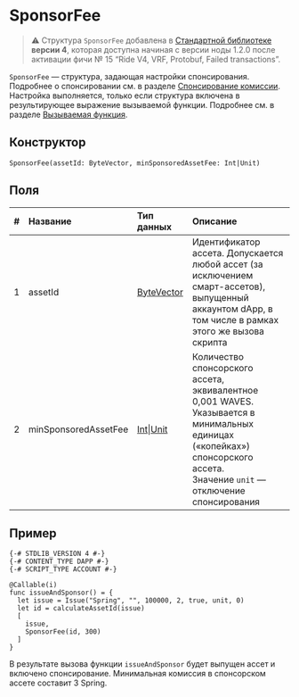 # SponsorFee

> :warning: Структура `SponsorFee` добавлена в [Стандартной библиотеке](/ru/ride/script/standard-library) **версии 4**, которая доступна начиная с версии ноды 1.2.0 после активации фичи №&nbsp;15 “Ride V4, VRF, Protobuf, Failed transactions”.

`SponsorFee` — cтруктура, задающая настройки спонсирования. Подробнее о спонсировании см. в разделе [Спонсирование комиссии](/ru/blockchain/waves-protocol/sponsored-fee). Настройка выполняется, только если структура включена в результирующее выражение вызываемой функции. Подробнее см. в разделе [Вызываемая функция](/ru/ride/functions/callable-function).

## Конструктор

```ride
SponsorFee(assetId: ByteVector, minSponsoredAssetFee: Int|Unit)
```

## Поля

| # | Название | Тип данных | Описание |
| :--- | :--- | :--- | :--- |
| 1 | assetId | [ByteVector](/ru/ride/data-types/byte-vector) | Идентификатор ассета. Допускается любой ассет (за исключением смарт-ассетов), выпущенный аккаунтом dApp, в том числе в рамках этого же вызова скрипта |
| 2 | minSponsoredAssetFee | [Int](/ru/ride/data-types/int)&#124;[Unit](/ru/ride/data-types/unit) | Количество спонсорского ассета, эквивалентное 0,001 WAVES. Указывается в минимальных единицах («копейках») спонсорского ассета.<br>Значение `unit` — отключение спонсирования |

## Пример

```
{-# STDLIB_VERSION 4 #-}
{-# CONTENT_TYPE DAPP #-}
{-# SCRIPT_TYPE ACCOUNT #-}
  
@Callable(i)
func issueAndSponsor() = {
  let issue = Issue("Spring", "", 100000, 2, true, unit, 0)
  let id = calculateAssetId(issue)
  [
    issue,
    SponsorFee(id, 300)
  ]
}
```

В результате вызова функции `issueAndSponsor` будет выпущен ассет и включено спонсирование. Минимальная комиссия в спонсорском ассете составит 3 Spring.
